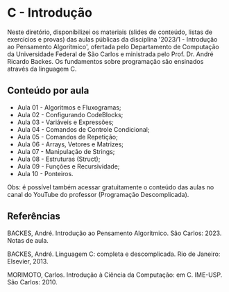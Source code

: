 # C - Introdução

Neste diretório, disponibilizei os materiais (slides de conteúdo, listas de exercícios e provas) das aulas públicas da disciplina '2023/1 - Introdução ao Pensamento Algorítmico', ofertada pelo Departamento de Computação da Universidade Federal de São Carlos e ministrada pelo Prof. Dr. André Ricardo Backes. Os fundamentos sobre programação são ensinados através da linguagem C.

## Conteúdo por aula
- Aula 01 - Algoritmos e Fluxogramas;
- Aula 02 - Configurando CodeBlocks;
- Aula 03 - Variáveis e Expressões;
- Aula 04 - Comandos de Controle Condicional;
- Aula 05 - Comandos de Repetição;
- Aula 06 - Arrays, Vetores e Matrizes;
- Aula 07 - Manipulação de Strings;
- Aula 08 - Estruturas (Struct);
- Aula 09 - Funções e Recursividade;
- Aula 10 - Ponteiros.

Obs: é possível também acessar gratuitamente o conteúdo das aulas no canal do YouTube do professor (Programação Descomplicada).

## Referências

BACKES, André. Introdução ao Pensamento Algorítmico. São Carlos: 2023. Notas de aula.

BACKES, André. Linguagem C: completa e descomplicada. Rio de Janeiro: Elsevier, 2013.

MORIMOTO, Carlos. Introdução à Ciência da Computação: em C. IME-USP. São Carlos: 2010.
